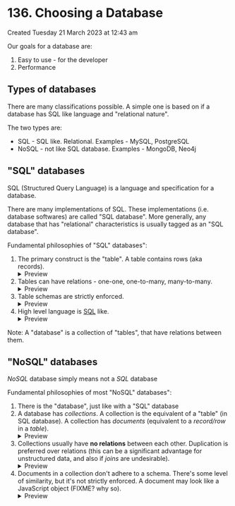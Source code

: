 # 136. Choosing a Database
Created Tuesday 21 March 2023 at 12:43 am

Our goals for a database are:
1. Easy to use - for the developer
2. Performance

## Types of databases
There are many classifications possible. A simple one is based on if a database has SQL like language and "relational nature". 

The two types are:
- SQL - SQL like. Relational. Examples - MySQL, PostgreSQL
- NoSQL - not like SQL database. Examples - MongoDB, Neo4j


## "SQL" databases
SQL (Structured Query Language) is a language and specification for a database.

There are many implementations of SQL. These implementations (i.e. database softwares) are called "SQL database". More generally, any database that has "relational" characteristics is usually tagged as an "SQL database".

Fundamental philosophies of "SQL" databases":
1. The primary construct is the "table". A table contains rows (aka records). <details><summary>Preview</summary>
   ![](../../../../assets/136_Choosing_a_Database-image-1.png)
   </details>
2. Tables can have relations - one-one, one-to-many, many-to-many. <details><summary>Preview</summary>
   ![](../../../../assets/136_Choosing_a_Database-image-2.png)
   <details>
3. Table schemas are strictly enforced. <details><summary>Preview</summary>
   ![](../../../../assets/136_Choosing_a_Database-image-3.png)
   <details>
4. High level language is [SQL](https://en.wikipedia.org/wiki/SQL) like. <details><summary>Preview</summary> ![](../../../../assets/136_Choosing_a_Database-image-4.png)</details>

Note: A "database" is a collection of "tables", that have relations between them.

## "NoSQL" databases
*NoSQL* database simply means not a *SQL* database

Fundamental philosophies of most "NoSQL" databases":
1. There is the "database", just like with a "SQL" database
2. A database has *collections*. A collection is the equivalent of a "table" (in SQL database). A collection has *documents* (equivalent to a *record/row* in a *table*). <details><summary>Preview</summary> ![](../../../../assets/136_Choosing_a_Database-image-5.png)</details>
3. Collections usually have **no relations** between each other. Duplication is preferred over relations (this can be a significant advantage for unstructured data, and also if *joins* are undesirable). <details><summary>Preview</summary> ![](../../../../assets/136_Choosing_a_Database-image-6.png)</details>
4. Documents in a collection don't adhere to a schema. There's some level of similarity, but it's not strictly enforced. A document may look like a JavaScript object (FIXME? why so). <details><summary>Preview</summary> ![](../../../../assets/136_Choosing_a_Database-image-7.png)</details>